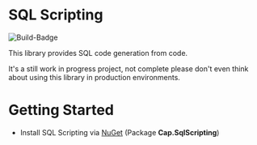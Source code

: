 # SQL Scripting

![Build-Badge](https://github.com/capjan/SQL-Scripting/workflows/.NET%20Core/badge.svg)

This library provides SQL code generation from code.

It's a still work in progress project, not complete please don't even think about using this library in production environments.

# Getting Started

* Install SQL Scripting via [NuGet](https://www.nuget.org/packages/Cap.SqlScripting/0.1.0-alpha) (Package **Cap.SqlScripting**)
